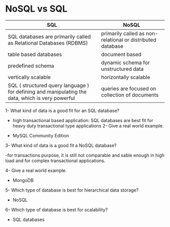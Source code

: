# NoSQL vs SQL

| SQL | NoSQL |
|-------|---------|
| SQL databases are primarily called as Relational Databases (RDBMS) |primarily called as non-relational or distributed database |
| table based databases | document based|
| predefined schema | dynamic schema for unstructured data |
| vertically scalable | horizontally scalable |
| SQL ( structured query language ) for defining and manipulating the data, which is very powerful | queries are focused on collection of documents |

1- What kind of data is a good fit for an SQL database?

- high transactional based application: SQL databases are best fit for heavy duty transactional type applications
2- Give a real world example.

- MySQL Community Edition

3- What kind of data is a good fit a NoSQL database?

-for transactions purpose, it is still not comparable and sable enough in high load and for complex transactional applications.

4- Give a real world example.

- MongoDB

5- Which type of database is best for hierarchical data storage?

- NoSQL

6- Which type of database is best for scalability?

- SQL databases
